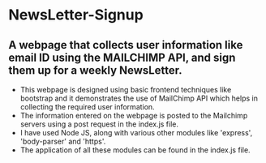 # NewsLetter-Signup
## A webpage that collects user information like email ID using the MAILCHIMP API, and sign them up for a weekly NewsLetter.

* This webpage is designed using basic frontend techniques like bootstrap and it demonstrates the use of MailChimp API which helps in collecting the required user information.
* The information entered on the webpage is posted to the Mailchimp servers using a post request in the index.js file.
* I have used Node JS, along with various other modules like 'express', 'body-parser' and 'https'.
* The application of all these modules can be found in the index.js file.
